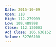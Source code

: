 ```yaml
---
Date: 2015-10-09
Open: 110
High: 112.279999
Low: 109.489998
Close: 112.120003
Adj Close: 106.636162
Volume: 52766100
---
```

